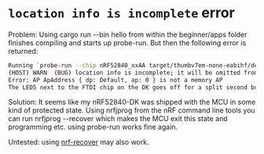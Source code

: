 # `location info is incomplete` error

Problem: Using cargo run --bin hello from within the beginner/apps folder finishes compiling and starts up probe-run. But then the following error is returned:

```sh
Running `probe-run --chip nRF52840_xxAA target/thumbv7em-none-eabihf/debug/hello`
(HOST) WARN  (BUG) location info is incomplete; it will be omitted from the output
Error: AP ApAddress { dp: Default, ap: 0 } is not a memory AP
The LED5 next to the FTDI chip on the DK goes off for a split second but no program is flashed.
```

Solution: It seems like my nRF52840-DK was shipped with the MCU in some kind of protected state. Using nrfjprog from the nRF command line tools you can run nrfjprog --recover which makes the MCU exit this state and programming etc. using probe-run works fine again.

Untested: using [nrf-recover](https://github.com/thalesfragoso/nrf-recover/) may also work.
